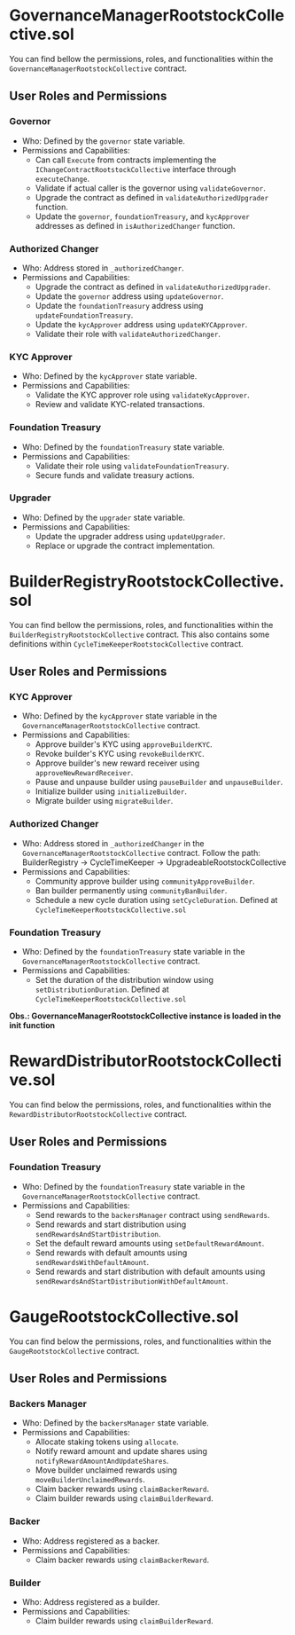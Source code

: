 # GovernanceManagerRootstockCollective.sol
You can find bellow the permissions, roles, and functionalities within the `GovernanceManagerRootstockCollective` contract.

## User Roles and Permissions
### Governor
- Who: Defined by the `governor` state variable.
- Permissions and Capabilities:
    + Can call `Execute` from contracts implementing the `IChangeContractRootstockCollective` interface through `executeChange`.
    + Validate if actual caller is the governor using `validateGovernor`.
    + Upgrade the contract as defined in `validateAuthorizedUpgrader` function.
    + Update the `governor`, `foundationTreasury`, and `kycApprover` addresses as defined in `isAuthorizedChanger` function.

### Authorized Changer
- Who: Address stored in `_authorizedChanger`.
- Permissions and Capabilities:
    + Upgrade the contract as defined in `validateAuthorizedUpgrader`.
    + Update the `governor` address using `updateGovernor`.
    + Update the `foundationTreasury` address using `updateFoundationTreasury`.
    + Update the `kycApprover` address using `updateKYCApprover`.
    + Validate their role with `validateAuthorizedChanger`.

### KYC Approver
- Who: Defined by the `kycApprover` state variable.
- Permissions and Capabilities:
    + Validate the KYC approver role using `validateKycApprover`.
    + Review and validate KYC-related transactions.

### Foundation Treasury
- Who: Defined by the `foundationTreasury` state variable.
- Permissions and Capabilities:
    + Validate their role using `validateFoundationTreasury`.
    + Secure funds and validate treasury actions.

### Upgrader
- Who: Defined by the `upgrader` state variable.
- Permissions and Capabilities:
    + Update the upgrader address using `updateUpgrader`.
    + Replace or upgrade the contract implementation.

# BuilderRegistryRootstockCollective.sol
You can find bellow the permissions, roles, and functionalities within the `BuilderRegistryRootstockCollective` contract.  This also contains some definitions within `CycleTimeKeeperRootstockCollective` contract.

## User Roles and Permissions
### KYC Approver
- Who: Defined by the `kycApprover` state variable in the `GovernanceManagerRootstockCollective` contract.
- Permissions and Capabilities:
    + Approve builder's KYC using `approveBuilderKYC`.
    + Revoke builder's KYC using `revokeBuilderKYC`.
    + Approve builder's new reward receiver using `approveNewRewardReceiver`.
    + Pause and unpause builder using `pauseBuilder` and `unpauseBuilder`.
    + Initialize builder using `initializeBuilder`.
    + Migrate builder using `migrateBuilder`.

### Authorized Changer
- Who: Address stored in `_authorizedChanger` in the `GovernanceManagerRootstockCollective` contract.  Follow the path: BuilderRegistry -> CycleTimeKeeper -> UpgradeableRootstockCollective
- Permissions and Capabilities:
    + Community approve builder using `communityApproveBuilder`.
    + Ban builder permanently using `communityBanBuilder`.
    + Schedule a new cycle duration using `setCycleDuration`. Defined at `CycleTimeKeeperRootstockCollective.sol`

### Foundation Treasury
- Who: Defined by the `foundationTreasury` state variable in the `GovernanceManagerRootstockCollective` contract.
- Permissions and Capabilities:
    + Set the duration of the distribution window using `setDistributionDuration`.  Defined at `CycleTimeKeeperRootstockCollective.sol`

**Obs.: GovernanceManagerRootstockCollective instance is loaded in the init function**

# RewardDistributorRootstockCollective.sol
You can find below the permissions, roles, and functionalities within the `RewardDistributorRootstockCollective` contract.

## User Roles and Permissions
### Foundation Treasury
- Who: Defined by the `foundationTreasury` state variable in the `GovernanceManagerRootstockCollective` contract.
- Permissions and Capabilities:
    + Send rewards to the `backersManager` contract using `sendRewards`.
    + Send rewards and start distribution using `sendRewardsAndStartDistribution`.
    + Set the default reward amounts using `setDefaultRewardAmount`.
    + Send rewards with default amounts using `sendRewardsWithDefaultAmount`.
    + Send rewards and start distribution with default amounts using `sendRewardsAndStartDistributionWithDefaultAmount`.

# GaugeRootstockCollective.sol
You can find below the permissions, roles, and functionalities within the `GaugeRootstockCollective` contract.

## User Roles and Permissions
### Backers Manager
- Who: Defined by the `backersManager` state variable.
- Permissions and Capabilities:
    + Allocate staking tokens using `allocate`.
    + Notify reward amount and update shares using `notifyRewardAmountAndUpdateShares`.
    + Move builder unclaimed rewards using `moveBuilderUnclaimedRewards`.
    + Claim backer rewards using `claimBackerReward`.
    + Claim builder rewards using `claimBuilderReward`.

### Backer
- Who: Address registered as a backer.
- Permissions and Capabilities:
    + Claim backer rewards using `claimBackerReward`.

### Builder
- Who: Address registered as a builder.
- Permissions and Capabilities:
    + Claim builder rewards using `claimBuilderReward`.
